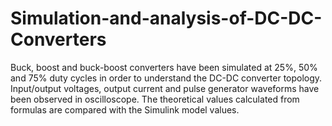 # Simulation-and-analysis-of-DC-DC-Converters
Buck, boost and buck-boost converters have been simulated at 25%, 50% and 75% duty cycles in order to understand the DC-DC converter topology.
Input/output voltages, output current and pulse generator waveforms have been observed in oscilloscope.
The theoretical values calculated from formulas are compared with the Simulink model values.

